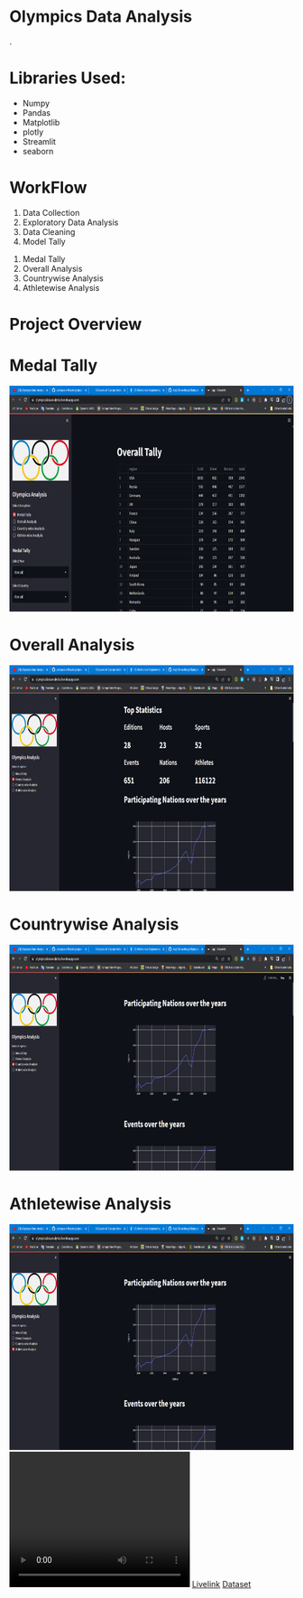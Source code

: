 <html>

<body>
<h1>Olympics Data Analysis</h1>
<p>.</p>
<h1>Libraries Used: </h1>
<ul>
<li>Numpy</li>
<li>Pandas</li>
<li>Matplotlib</li>
<li>plotly</li>
<li>Streamlit</li>
<li>seaborn</li>
</ul>
<h1><b>WorkFlow</b></h1>

<ol>
<li>Data Collection</li>
<li>Exploratory Data Analysis</li>
<li>Data Cleaning</li>
<li>Model Tally</li>
</ol>
<ol><li>Medal Tally</li><li>Overall Analysis</li><li>Countrywise Analysis</li><li>Athletewise Analysis</li>
</ol>
<h1>Project Overview</h1>
<h1>Medal Tally</h1>
<img src="./files/pic1.png" width="700" height="400">
<h1>Overall Analysis</h1>
<img src="./files/pic2.png" width="700" height="400">
<h1>Countrywise  Analysis</h1>
<img src="./files/pic3.png" width="700" height="400">
<h1>Athletewise Analysis</h1>
<img src="./files/pic4.png" width="700" height="400">
<video width="320" height="240" controls src="./files/Olympics Analysis.mp4">
  <source src="./files/Olympics Analysis.mp4" type="video/mp4">
Video: 
</video>
<a href="https://olympicsdataanalytics.herokuapp.com/">Livelink</a>
<a href="https://www.kaggle.com/datasets/heesoo37/120-years-of-olympic-history-athletes-and-results">Dataset</a>
</body>

</html>
